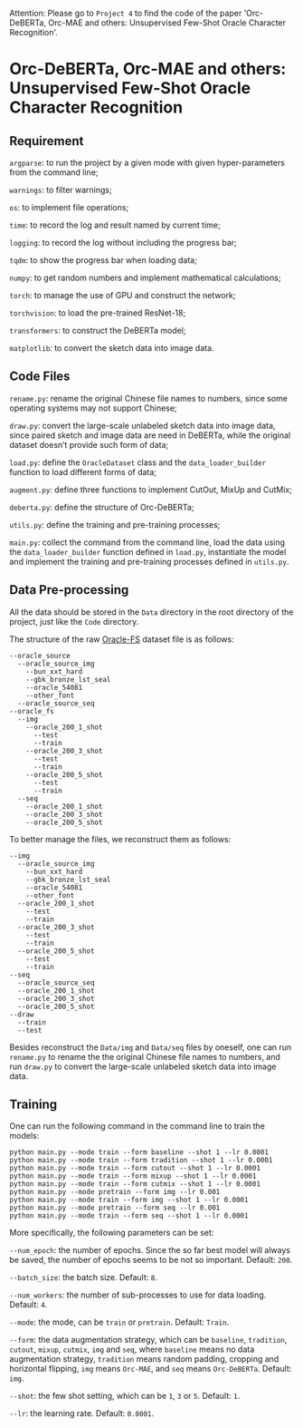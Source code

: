 Attention: Please go to `Project 4` to find the code of the paper 'Orc-DeBERTa,
Orc-MAE and others: Unsupervised Few-Shot Oracle Character Recognition'.

Orc-DeBERTa, Orc-MAE and others: Unsupervised Few-Shot Oracle Character Recognition
===================================================================================

Requirement
-----------

`argparse`: to run the project by a given mode with given hyper-parameters from
the command line;

`warnings`: to filter warnings;

`os`: to implement file operations;

`time`: to record the log and result named by current time;

`logging`: to record the log without including the progress bar;

`tqdm`: to show the progress bar when loading data;

`numpy`: to get random numbers and implement mathematical calculations;

`torch`: to manage the use of GPU and construct the network;

`torchvision`: to load the pre-trained ResNet-18;

`transformers`: to construct the DeBERTa model;

`matplotlib`: to convert the sketch data into image data.

Code Files
----------

`rename.py`: rename the original Chinese file names to numbers, since some
operating systems may not support Chinese;

`draw.py`: convert the large-scale unlabeled sketch data into image data, since
paired sketch and image data are need in DeBERTa, while the original dataset
doesn’t provide such form of data;

`load.py`: define the `OracleDataset` class and the `data_loader_builder`
function to load different forms of data;

`augment.py`: define three functions to implement CutOut, MixUp and CutMix;

`deberta.py`: define the structure of Orc-DeBERTa;

`utils.py`: define the training and pre-training processes;

`main.py`: collect the command from the command line, load the data using the
`data_loader_builder` function defined in `load.py`, instantiate the model and
implement the training and pre-training processes defined in `utils.py`.

Data Pre-processing
-------------------

All the data should be stored in the `Data` directory in the root directory of
the project, just like the `Code` directory.

The structure of the raw [Oracle-FS​](https://github.com/wenhui-han/Oracle-50K)
dataset file is as follows:

~~~~~~~~~~~~~~~~~~~~~~~~~~~~~~~~~~~~~~~~~~~~~~~~~~~~~~~~~~~~~~~~~~~~~~~~~~~~~~~~
--oracle_source
  --oracle_source_img
    --bun_xxt_hard
    --gbk_bronze_lst_seal
    --oracle_54081
    --other_font
  --oracle_source_seq
--oracle_fs
  --img
    --oracle_200_1_shot
      --test
      --train
    --oracle_200_3_shot
      --test
      --train
    --oracle_200_5_shot
      --test
      --train
  --seq
    --oracle_200_1_shot
    --oracle_200_3_shot
    --oracle_200_5_shot
~~~~~~~~~~~~~~~~~~~~~~~~~~~~~~~~~~~~~~~~~~~~~~~~~~~~~~~~~~~~~~~~~~~~~~~~~~~~~~~~

To better manage the files, we reconstruct them as follows:

~~~~~~~~~~~~~~~~~~~~~~~~~~~~~~~~~~~~~~~~~~~~~~~~~~~~~~~~~~~~~~~~~~~~~~~~~~~~~~~~
--img
  --oracle_source_img
    --bun_xxt_hard
    --gbk_bronze_lst_seal
    --oracle_54081
    --other_font
  --oracle_200_1_shot
    --test
    --train
  --oracle_200_3_shot
    --test
    --train
  --oracle_200_5_shot
    --test
    --train
--seq
  --oracle_source_seq  
  --oracle_200_1_shot
  --oracle_200_3_shot
  --oracle_200_5_shot
--draw
  --train
  --test
~~~~~~~~~~~~~~~~~~~~~~~~~~~~~~~~~~~~~~~~~~~~~~~~~~~~~~~~~~~~~~~~~~~~~~~~~~~~~~~~

Besides reconstruct the `Data/img` and `Data/seq` files by oneself, one can run
`rename.py` to rename the the original Chinese file names to numbers, and run
`draw.py` to convert the large-scale unlabeled sketch data into image data.

Training
--------

One can run the following command in the command line to train the models:

~~~~~~~~~~~~~~~~~~~~~~~~~~~~~~~~~~~~~~~~~~~~~~~~~~~~~~~~~~~~~~~~~~~~~~~~~~~~~~~~
python main.py --mode train --form baseline --shot 1 --lr 0.0001
python main.py --mode train --form tradition --shot 1 --lr 0.0001
python main.py --mode train --form cutout --shot 1 --lr 0.0001
python main.py --mode train --form mixup --shot 1 --lr 0.0001
python main.py --mode train --form cutmix --shot 1 --lr 0.0001
python main.py --mode pretrain --form img --lr 0.001
python main.py --mode train --form img --shot 1 --lr 0.0001
python main.py --mode pretrain --form seq --lr 0.001
python main.py --mode train --form seq --shot 1 --lr 0.0001
~~~~~~~~~~~~~~~~~~~~~~~~~~~~~~~~~~~~~~~~~~~~~~~~~~~~~~~~~~~~~~~~~~~~~~~~~~~~~~~~

More specifically, the following parameters can be set:

`--num_epoch`: the number of epochs. Since the so far best model will always be
saved, the number of epochs seems to be not so important. Default: `200`.

`--batch_size`: the batch size. Default: `8`.

`--num_workers`: the number of sub-processes to use for data loading. Default:
`4`.

`--mode`: the mode, can be `train` or `pretrain`. Default: `Train`.

`--form`: the data augmentation strategy, which can be `baseline`, `tradition`,
`cutout`, `mixup`, `cutmix`, `img` and `seq`, where `baseline` means no data
augmentation strategy, `tradition` means random padding, cropping and horizontal
flipping, `img` means `Orc-MAE`, and `seq` means `Orc-DeBERTa`. Default: `img`.

`--shot`: the few shot setting, which can be `1`, `3` or `5`. Default: `1`.

`--lr`: the learning rate. Default: `0.0001`.
